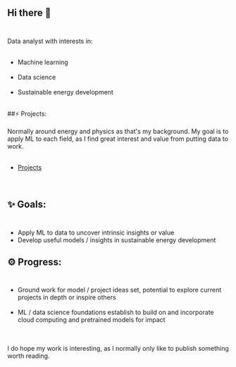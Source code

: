 ## Hi there 👋<br><br>
Data analyst with interests in:<br><br>
* Machine learning<br><br>
* Data science<br><br>
* Sustainable energy development<br><br>

##⚡ Projects:<br><br>
Normally around energy and physics as that's my background. My goal is to apply ML to each field, as I find great interest and value from putting data to work.<br><br>
* [Projects](https://github.com/JeffM-Code/PortfolioWork)<br><br><br>

## ✨ Goals:<br><br>
* Apply ML to data to uncover intrinsic insights or value
* Develop useful models / insights in sustainable energy development

## ⚙️ Progress:<br><br>
* Ground work for model / project ideas set, potential to explore current projects in depth or inspire others<br><br>
* ML / data science foundations establish to build on and incorporate cloud computing and pretrained models for impact<br><br><br>

I do hope my work is interesting, as I normally only like to publish something worth reading.
